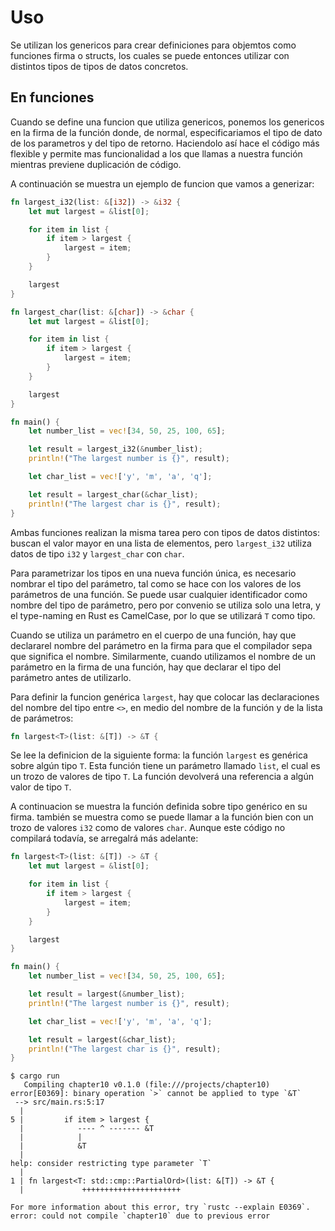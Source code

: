 # Uso
Se utilizan los genericos para crear definiciones para objemtos como funciones firma o structs, los cuales se puede entonces utilizar con distintos tipos de tipos de datos concretos.

## En funciones
Cuando se define una funcion que utiliza genericos, ponemos los genericos en la firma de la función donde, de normal, especificariamos el tipo de dato de los parametros y del tipo de retorno. Haciendolo así hace el código más flexible y permite mas funcionalidad a los que llamas a nuestra función mientras previene duplicación de código.

A continuación se muestra un ejemplo de funcion que vamos a generizar:
```rust
fn largest_i32(list: &[i32]) -> &i32 {
    let mut largest = &list[0];

    for item in list {
        if item > largest {
            largest = item;
        }
    }

    largest
}

fn largest_char(list: &[char]) -> &char {
    let mut largest = &list[0];

    for item in list {
        if item > largest {
            largest = item;
        }
    }

    largest
}

fn main() {
    let number_list = vec![34, 50, 25, 100, 65];

    let result = largest_i32(&number_list);
    println!("The largest number is {}", result);

    let char_list = vec!['y', 'm', 'a', 'q'];

    let result = largest_char(&char_list);
    println!("The largest char is {}", result);
}
```
Ambas funciones realizan la misma tarea pero con tipos de datos distintos: buscan el valor mayor en una lista de elementos, pero `largest_i32` utiliza datos de tipo `i32` y `largest_char` con `char`.

Para parametrizar los tipos en una nueva función única, es necesario nombrar el tipo del parámetro, tal como se hace con los valores de los parámetros de una función. Se puede usar cualquier identificador como nombre del tipo de parámetro, pero por convenio se utiliza solo una letra, y el type-naming en Rust es CamelCase, por lo que se utilizará `T` como tipo.

Cuando se utiliza un parámetro en el cuerpo de una función, hay que declararel nombre del parámetro en la firma para que el compilador sepa que significa el nombre. Similarmente, cuando utilizamos el nombre de un parámetro en la firma de una función, hay que declarar el tipo del parámetro antes de utilizarlo.

Para definir la funcion genérica `largest`, hay que colocar las declaraciones del nombre del tipo entre `<>`, en medio del nombre de la función y de la lista de parámetros:
```rust
fn largest<T>(list: &[T]) -> &T {
```
Se lee la definicion de la siguiente forma: la función `largest` es genérica sobre algún tipo `T`. Esta función tiene un parámetro llamado `list`, el cual es un trozo de valores de tipo `T`. La función devolverá una referencia a algún valor de tipo `T`.

A continuacion se muestra la función definida sobre tipo genérico en su firma. también se muestra como se puede llamar a la función bien con un trozo de valores `i32` como de valores `char`. Aunque este código no compilará todavía, se arregalrá más adelante:
```rust
fn largest<T>(list: &[T]) -> &T {
    let mut largest = &list[0];

    for item in list {
        if item > largest {
            largest = item;
        }
    }

    largest
}

fn main() {
    let number_list = vec![34, 50, 25, 100, 65];

    let result = largest(&number_list);
    println!("The largest number is {}", result);

    let char_list = vec!['y', 'm', 'a', 'q'];

    let result = largest(&char_list);
    println!("The largest char is {}", result);
}
```
```console
$ cargo run
   Compiling chapter10 v0.1.0 (file:///projects/chapter10)
error[E0369]: binary operation `>` cannot be applied to type `&T`
 --> src/main.rs:5:17
  |
5 |         if item > largest {
  |            ---- ^ ------- &T
  |            |
  |            &T
  |
help: consider restricting type parameter `T`
  |
1 | fn largest<T: std::cmp::PartialOrd>(list: &[T]) -> &T {
  |             ++++++++++++++++++++++

For more information about this error, try `rustc --explain E0369`.
error: could not compile `chapter10` due to previous error
```
